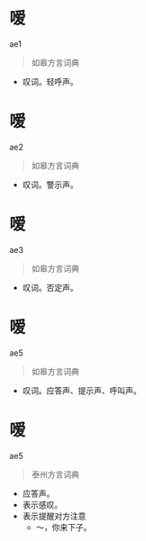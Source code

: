 # 嗳
ae1
> 如皋方言词典
- 叹词。轻呼声。

# 嗳
ae2
> 如皋方言词典
- 叹词。警示声。

# 嗳
ae3
> 如皋方言词典
- 叹词。否定声。

# 嗳
ae5
> 如皋方言词典
- 叹词。应答声、提示声、呼叫声。


# 嗳
ae5
> 泰州方言词典
- 应答声。
- 表示感叹。
- 表示提醒对方注意
  - ～，你来下子。
